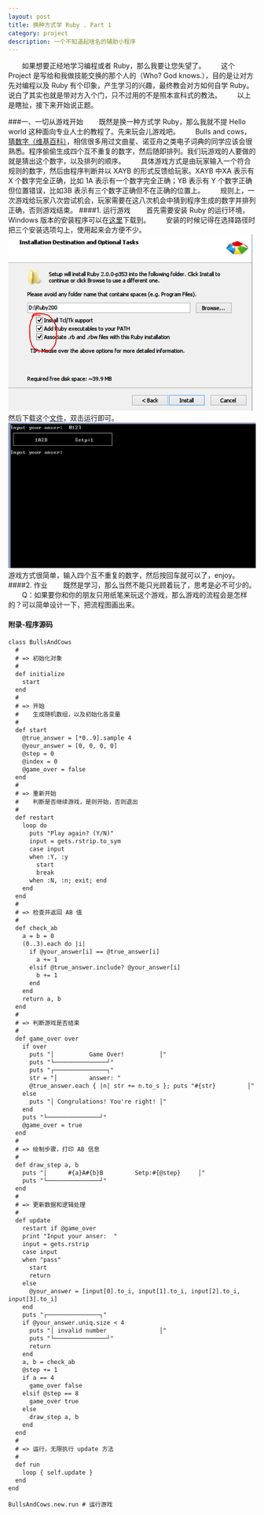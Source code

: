 ```yaml
---
layout: post
title: 换种方式学 Ruby . Part 1
category: project
description: 一个不知道起啥名的辅助小程序
---
```

　　如果想要正经地学习编程或者 Ruby，那么我要让您失望了。
　　这个 Project 是写给和我做技能交换的那个人的（Who? God knows.），目的是让对方先对编程以及 Ruby 有个印象，产生学习的兴趣，最终教会对方如何自学 Ruby。说白了其实也就是带对方入个门，只不过用的不是照本宣科式的教法。
　　以上是瞎扯，接下来开始说正题。

###一、一切从游戏开始
　　既然是换一种方式学 Ruby，那么我就不提 Hello world 这种面向专业人士的教程了。先来玩会儿游戏吧。
　　Bulls and cows，[猜数字（维基百科）](http://zh.wikipedia.org/zh-cn/%E7%8C%9C%E6%95%B0%E5%AD%97)，相信很多用过文曲星、诺亚舟之类电子词典的同学应该会很熟悉。程序偷偷生成四个互不重复的数字，然后随即排列。我们玩游戏的人要做的就是猜出这个数字，以及排列的顺序。
　　具体游戏方式是由玩家输入一个符合规则的数字，然后由程序判断并以 XAYB 的形式反馈给玩家。XAYB 中XA 表示有 X 个数字完全正确，比如 1A 表示有一个数字完全正确；YB 表示有 Y 个数字正确但位置错误，比如3B 表示有三个数字正确但不在正确的位置上。
　　规则上，一次游戏给玩家八次尝试机会，玩家需要在这八次机会中猜到程序生成的数字并排列正确，否则游戏结束。
####1. 运行游戏
　　首先需要安装 Ruby 的运行环境，Windows 版本的安装程序可以在[这里](http://rubyinstaller.org/downloads/)下载到。
　　安装的时候记得在选择路径时把三个安装选项勾上，使用起来会方便不少。
![installruby](/images/201406/installruby.png)
　　然后下载这个[文件](http://pan.baidu.com/s/1mgDj25a)，双击运行即可。
![game](/images/201406/game.png)
　　游戏方式很简单，输入四个互不重复的数字，然后按回车就可以了，enjoy。
####2. 作业
　　既然是学习，那么当然不能只光顾着玩了，思考是必不可少的。
　　Q：如果要你和你的朋友只用纸笔来玩这个游戏，那么游戏的流程会是怎样的？可以简单设计一下，把流程图画出来。
#### 附录-程序源码

    class BullsAndCows
      #
      # => 初始化对象
      #
      def initialize
        start
      end
      #
      # => 开始
      #    生成随机数组，以及初始化各变量
      #
      def start
        @true_answer = [*0..9].sample 4
        @your_answer = [0, 0, 0, 0]
        @step = 0
        @index = 0
        @game_over = false
      end
      #
      # => 重新开始
      #    判断是否继续游戏，是则开始，否则退出
      #
      def restart
        loop do
          puts "Play again? (Y/N)"
          input = gets.rstrip.to_sym
          case input
          when :Y, :y
            start
            break
          when :N, :n; exit; end
        end
      end
      #
      # => 检查并返回 AB 值
      #
      def check_ab
        a = b = 0
        (0..3).each do |i|
          if @your_answer[i] == @true_answer[i]
            a += 1
          elsif @true_answer.include? @your_answer[i]
            b += 1
          end
        end
        return a, b
      end
      #
      # => 判断游戏是否结束
      #
      def game_over over
        if over
          puts "│          Game Over!          │"
          puts "└───────────────┘"
          puts "┌───────────────┐"
          str = "│         answer: "
          @true_answer.each { |n| str += n.to_s }; puts "#{str}         │"
        else
          puts "│ Congrulations! You're right! │"
        end
        puts "└───────────────┘"
        @game_over = true
      end
      #
      # => 绘制步骤，打印 AB 信息
      #
      def draw_step a, b
        puts "│      #{a}A#{b}B         Setp:#{@step}     │"
        puts "└───────────────┘"
      end
      #
      # => 更新数据和逻辑处理
      #
      def update
        restart if @game_over
        print "Input your anser:  "
        input = gets.rstrip
        case input
        when "pass"
          start
          return
        else
          @your_answer = [input[0].to_i, input[1].to_i, input[2].to_i, input[3].to_i]
        end
        puts "┌───────────────┐"
        if @your_answer.uniq.size < 4
          puts "│ invalid number               │"
          puts "└───────────────┘"
          return
        end
        a, b = check_ab
        @step += 1
        if a == 4
          game_over false
        elsif @step == 8
          game_over true
        else
          draw_step a, b
        end
      end
      #
      # => 运行，无限执行 update 方法
      #
      def run
        loop { self.update }
      end
    end

    BullsAndCows.new.run # 运行游戏


[github 地址]:   https://github.com/Shy07/Desktop  "github 地址"
